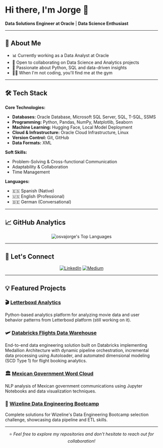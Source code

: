 # Hi there, I'm Jorge 👋

**Data Solutions Engineer at Oracle** | **Data Science Enthusiast**

---

## 🎯 About Me

- 📊 Currently working as a Data Analyst at Oracle
- 🤝 Open to collaborating on Data Science and Analytics projects
- 🐍 Passionate about Python, SQL and data-driven insights
- 🏃‍♂️ When I'm not coding, you'll find me at the gym

---

## 🛠️ Tech Stack

**Core Technologies:**
- **Databases:** Oracle Database, Microsoft SQL Server, SQL, T-SQL, SSMS
- **Programming:** Python, Pandas, NumPy, Matplotlib, Seaborn
- **Machine Learning:** Hugging Face, Local Model Deployment
- **Cloud & Infrastructure:** Oracle Cloud Infrastructure, Linux
- **Version Control:** Git, GitHub
- **Data Formats:** XML

**Soft Skills:**
- Problem-Solving & Cross-functional Communication
- Adaptability & Collaboration
- Time Management

**Languages:**
- 🇪🇸 Spanish (Native)
- 🇺🇸 English (Professional)
- 🇩🇪 German (Conversational)

---

## 📈 GitHub Analytics

<div align="center">
  
![osvajorge's Top Languages](https://github-readme-stats.vercel.app/api/top-langs/?username=osvajorge&theme=prussian&show_icons=true&hide_border=true&layout=compact)

</div>

---

## 🔗 Let's Connect

<div align="center">
  
[![LinkedIn](https://img.shields.io/badge/LinkedIn-0077B5?style=flat&logo=linkedin&logoColor=white)](https://linkedin.com/in/osvajorge)
[![Medium](https://img.shields.io/badge/Medium-12100E?style=flat&logo=medium&logoColor=white)](https://medium.com/@osvajorge)

</div>

---

## 💡 Featured Projects

### 🎬 [Letterboxd Analytics](https://github.com/osvajorge/letterboxd-analytics)
Python-based analytics platform for analyzing movie data and user behavior patterns from Letterboxd platform (still working on it).

### 🛩️ [Databricks Flights Data Warehouse](https://github.com/osvajorge/databricks-dbt-flights-project)
End-to-end data engineering solution built on Databricks implementing Medallion Architecture with dynamic pipeline orchestration, incremental data processing using Autoloader, and automated dimensional modeling (SCD Type 1) for flight booking analytics.

### 🏛️ [Mexican Government Word Cloud](https://github.com/osvajorge/mexican-government-wordcloud)
NLP analysis of Mexican government communications using Jupyter Notebooks and data visualization techniques.

### 🚀 [Wizeline Data Engineering Bootcamp](https://github.com/osvajorge/wizeline-data-engineering-bootcamp)
Complete solutions for Wizeline's Data Engineering Bootcamp selection challenge, showcasing data pipeline and ETL skills.

---

<div align="center">

⭐ *Feel free to explore my repositories and don't hesitate to reach out for collaboration!*

</div>
